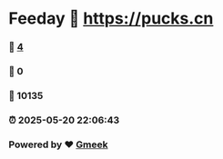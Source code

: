 # Feeday :link: https://pucks.cn 
### :page_facing_up: [4](https://pucks.cn/tag.html) 
### :speech_balloon: 0 
### :hibiscus: 10135 
### :alarm_clock: 2025-05-20 22:06:43 
### Powered by :heart: [Gmeek](https://github.com/Meekdai/Gmeek)
